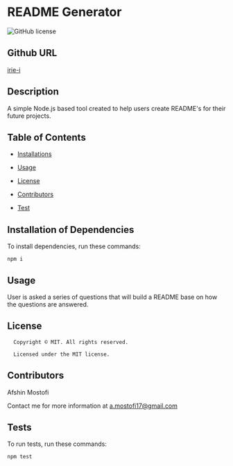 # README Generator
![GitHub license](https://img.shields.io/badge/license-MIT-yellowgreen.svg)

## Github URL

[irie-i](https://github.com/irie-i/)

## Description 

A simple Node.js based tool created to help users create README's for their future projects.


## Table of Contents

* [Installations](#dependencies)

* [Usage](#usage)


* [License](#license)


* [Contributors](#contributors)

* [Test](#test)


## Installation of Dependencies

To install dependencies, run these commands:

```
npm i
```



## Usage

User is asked a series of questions that will build a README base on how the questions are answered. 

## License

      Copyright © MIT. All rights reserved. 
      
      Licensed under the MIT license.


## Contributors

Afshin Mostofi

Contact me for more information at a.mostofi17@gmail.com


## Tests 

To run tests, run these commands:

```
npm test
```

